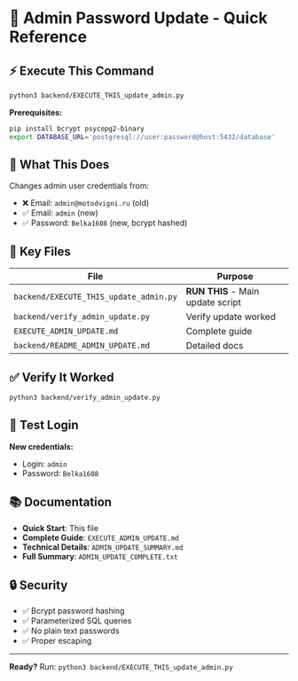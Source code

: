 # 🔐 Admin Password Update - Quick Reference

## ⚡ Execute This Command

```bash
python3 backend/EXECUTE_THIS_update_admin.py
```

**Prerequisites:**
```bash
pip install bcrypt psycopg2-binary
export DATABASE_URL='postgresql://user:password@host:5432/database'
```

## 🎯 What This Does

Changes admin user credentials from:
- ❌ Email: `admin@motodvigni.ru` (old)
- ✅ Email: `admin` (new)
- ✅ Password: `Belka1608` (new, bcrypt hashed)

## 📁 Key Files

| File | Purpose |
|------|---------|
| `backend/EXECUTE_THIS_update_admin.py` | **RUN THIS** - Main update script |
| `backend/verify_admin_update.py` | Verify update worked |
| `EXECUTE_ADMIN_UPDATE.md` | Complete guide |
| `backend/README_ADMIN_UPDATE.md` | Detailed docs |

## ✅ Verify It Worked

```bash
python3 backend/verify_admin_update.py
```

## 🧪 Test Login

**New credentials:**
- Login: `admin`
- Password: `Belka1608`

## 📚 Documentation

- **Quick Start**: This file
- **Complete Guide**: `EXECUTE_ADMIN_UPDATE.md`
- **Technical Details**: `ADMIN_UPDATE_SUMMARY.md`
- **Full Summary**: `ADMIN_UPDATE_COMPLETE.txt`

## 🔒 Security

- ✅ Bcrypt password hashing
- ✅ Parameterized SQL queries
- ✅ No plain text passwords
- ✅ Proper escaping

---

**Ready?** Run: `python3 backend/EXECUTE_THIS_update_admin.py`
